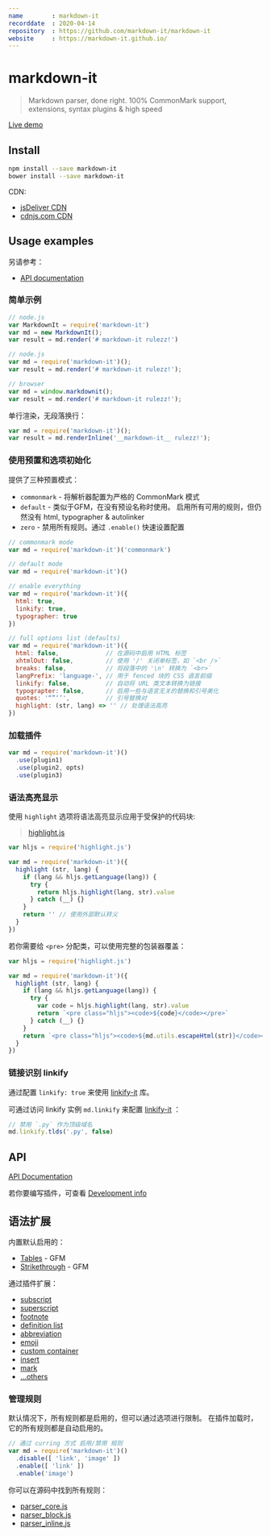 ```yaml
---
name        : markdown-it
recorddate  : 2020-04-14
repository  : https://github.com/markdown-it/markdown-it
website     : https://markdown-it.github.io/
---
```


# markdown-it

> Markdown parser, done right.
> 100% CommonMark support, extensions, syntax plugins & high speed

[Live demo](https://markdown-it.github.io/)

## Install

```sh
npm install --save markdown-it
bower install --save markdown-it
```

CDN:

- [jsDeliver CDN](https://www.jsdelivr.com/package/npm/markdown-it)
- [cdnjs.com CDN](https://cdnjs.com/libraries/markdown-it)

## Usage examples

另请参考：

- [API documentation](https://markdown-it.github.io/markdown-it/)

### 简单示例

```js
// node.js
var MarkdownIt = require('markdown-it')
var md = new MarkdownIt();
var result = md.render('# markdown-it rulezz!')

// node.js
var md = require('markdown-it')();
var result = md.render('# markdown-it rulezz!');

// browser
var md = window.markdownit();
var result = md.render('# markdown-it rulezz!');
```

单行渲染，无段落换行：

```js
var md = require('markdown-it')();
var result = md.renderInline('__markdown-it__ rulezz!');
```

### 使用预置和选项初始化

提供了三种预置模式：

- `commonmark` - 将解析器配置为严格的 CommonMark 模式
- `default` - 类似于GFM，在没有预设名称时使用。
  启用所有可用的规则，但仍然没有 html, typographer & autolinker
- `zero` - 禁用所有规则。通过 `.enable()` 快速设置配置

```js
// commonmark mode
var md = require('markdown-it')('commonmark')

// default mode
var md = require('markdown-it')()

// enable everything
var md = require('markdown-it')({
  html: true,
  linkify: true,
  typographer: true
})

// full options list (defaults)
var md = require('markdown-it')({
  html: false,             // 在源码中启用 HTML 标签
  xhtmlOut: false,         // 使用 '/' 关闭单标签，如 `<br />`
  breaks: false,           // 将段落中的 '\n' 转换为 `<br>`
  langPrefix: 'language-', // 用于 fenced 块的 CSS 语言前缀
  linkify: false,          // 自动将 URL 类文本转换为链接
  typograpter: false,      // 启用一些与语言无关的替换和引号美化
  quotes: '“”‘’',          // 引号替换对
  highlight: (str, lang) => '' // 处理语法高亮
})
```

### 加载插件

```js
var md = require('markdown-it')()
  .use(plugin1)
  .use(plugin2, opts)
  .use(plugin3)
```

### 语法高亮显示

使用 `highlight` 选项将语法高亮显示应用于受保护的代码块:

> [highlight.js](https://highlightjs.org/)

```js
var hljs = require('highlight.js')

var md = require('markdown-it')({
  highlight (str, lang) {
    if (lang && hljs.getLanguage(lang)) {
      try {
        return hljs.highlight(lang, str).value
      } catch (__) {}
    }
    return '' // 使用外部默认转义
  }
})
```

若你需要给 `<pre>` 分配类，可以使用完整的包装器覆盖：

```js
var hljs = require('highlight.js')

var md = require('markdown-it')({
  highlight (str, lang) {
    if (lang && hljs.getLanguage(lang)) {
      try {
        var code = hljs.highlight(lang, str).value
        return `<pre class="hljs"><code>${code}</code></pre>`
      } catch (__) {}
    }
    return `<pre class="hljs"><code>${md.utils.escapeHtml(str)}</code></pre>`
  }
})
```

### 链接识别 linkify

通过配置 `linkify: true` 来使用 [linkify-it] 库。

[linkify-it]: <https://github.com/markdown-it/linkify-it>

可通过访问 linkify 实例 `md.linkify` 来配置 [linkify-it] ：

```js
// 禁用 `.py` 作为顶级域名
md.linkify.tlds('.py', false)
```

## API

[API  Documentation](https://markdown-it.github.io/markdown-it/)

若你要编写插件，可查看 [Development info](https://github.com/markdown-it/markdown-it/tree/master/docs)

## 语法扩展

内置默认启用的：

- [Tables](https://help.github.com/articles/organizing-information-with-tables/) - GFM
- [Strikethrough](https://help.github.com/articles/basic-writing-and-formatting-syntax/#styling-text) - GFM

通过插件扩展：

- [subscript](https://github.com/markdown-it/markdown-it-sub)
- [superscript](https://github.com/markdown-it/markdown-it-sup)
- [footnote](https://github.com/markdown-it/markdown-it-footnote)
- [definition list](https://github.com/markdown-it/markdown-it-deflist)
- [abbreviation](https://github.com/markdown-it/markdown-it-abbr)
- [emoji](https://github.com/markdown-it/markdown-it-emoji)
- [custom container](https://github.com/markdown-it/markdown-it-container)
- [insert](https://github.com/markdown-it/markdown-it-ins)
- [mark](https://github.com/markdown-it/markdown-it-mark)
- [...others](https://www.npmjs.org/browse/keyword/markdown-it-plugin)

### 管理规则

默认情况下，所有规则都是启用的，但可以通过选项进行限制。
在插件加载时，它的所有规则都是自动启用的。

```js
// 通过 curring 方式 启用/禁用 规则
var md = require('markdown-it')()
  .disable([ 'link', 'image' ])
  .enable([ 'link' ])
  .enable('image')
```

你可以在源码中找到所有规则：

- [parser_core.js](https://github.com/markdown-it/markdown-it/blob/master/lib/parser_core.js)
- [parser_block.js](https://github.com/markdown-it/markdown-it/blob/master/lib/parser_block.js)
- [parser_inline.js](https://github.com/markdown-it/markdown-it/blob/master/lib/parser_inline.js)
